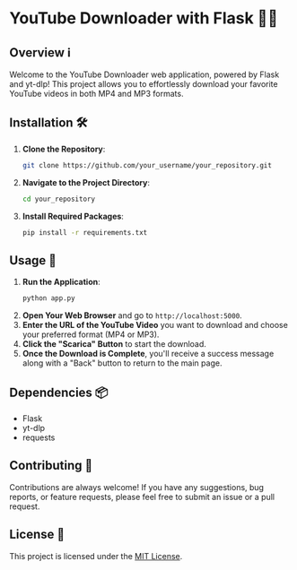 # YouTube Downloader with Flask 🎥🚀

## Overview ℹ️
Welcome to the YouTube Downloader web application, powered by Flask and yt-dlp! This project allows you to effortlessly download your favorite YouTube videos in both MP4 and MP3 formats.

## Installation 🛠️
1. **Clone the Repository**: 
    ```bash
    git clone https://github.com/your_username/your_repository.git
    ```
2. **Navigate to the Project Directory**:
    ```bash
    cd your_repository
    ```
3. **Install Required Packages**:
    ```bash
    pip install -r requirements.txt
    ```

## Usage 🚀
1. **Run the Application**:
    ```bash
    python app.py
    ```
2. **Open Your Web Browser** and go to `http://localhost:5000`.
3. **Enter the URL of the YouTube Video** you want to download and choose your preferred format (MP4 or MP3).
4. **Click the "Scarica" Button** to start the download.
5. **Once the Download is Complete**, you'll receive a success message along with a "Back" button to return to the main page.

## Dependencies 📦
- Flask
- yt-dlp
- requests

## Contributing 🤝
Contributions are always welcome! If you have any suggestions, bug reports, or feature requests, please feel free to submit an issue or a pull request.

## License 📄
This project is licensed under the [MIT License](LICENSE).
